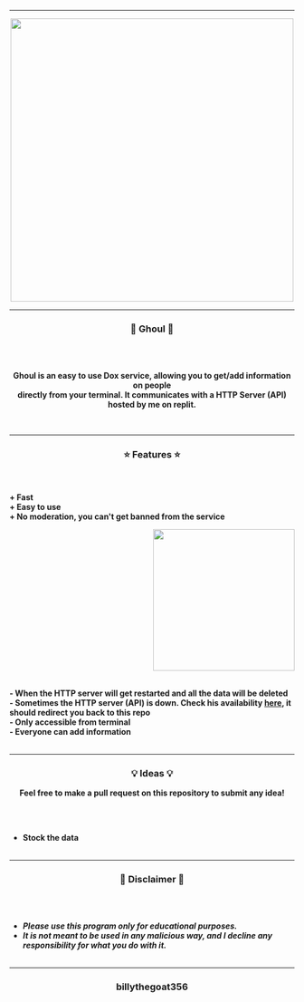 -----

<p align="center">
<img src="https://repository-images.githubusercontent.com/401381093/06ff31b0-5540-4775-bf79-6abd1ac1b33f", width="500", height="500">
</p>

-----

### <p align="center">👻 Ghoul 👻</p>

<br><br>
<p align="center">
  <strong>Ghoul is an easy to use Dox service, allowing you to get/add information on people</strong>
  <br>
  <strong>directly from your terminal. It communicates with a HTTP Server (API) hosted by me on replit.</strong>
</p>
<br>

-----

### <p align="center">⭐ Features ⭐</p>

<br><br>
<strong>+ Fast</strong>
<br>
<strong>+ Easy to use</strong>
<br>
<strong>+ No moderation, you can't get banned from the service</strong>
<br>

<p align="right">
<img src="https://repository-images.githubusercontent.com/401381093/06ff31b0-5540-4775-bf79-6abd1ac1b33f" width="250", height="250">
</p>

<br>
<strong>- When the HTTP server will get restarted and all the data will be deleted</strong>
<br>
<strong>- Sometimes the HTTP server (API) is down. Check his availability <a href="https://Ghoul.billythegoat356.repl.co">here</a>, it should redirect you back to this repo</strong>
<br>
<strong>- Only accessible from terminal</strong>
<br>
<strong>- Everyone can add information</strong>
<br><br>

-----

### <p align="center">💡 Ideas 💡</p>

<p align="center"><strong>Feel free to make a pull request on this repository to submit any idea!</strong</p>

<br><br>
* Stock the data
<br><br>

-----

### <p align="center">📌 Disclaimer 📌</p>

<br><br>
* ***Please use this program only for educational purposes.***
* ***It is not meant to be used in any malicious way, and I decline any responsibility for what you do with it.***
<br><br>

-----

### <p align="center">billythegoat356</p>
